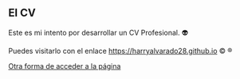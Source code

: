 ## El CV

Este es mi intento por desarrollar un CV Profesional. :alien:

Puedes visitarlo con el enlace https://harryalvarado28.github.io :copyright: :registered:

[Otra forma de acceder a la página](codeQR/Harry_Alvarado_QR.png "¡Vamos al Sitio Web!")
